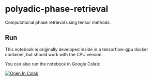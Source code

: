 # polyadic-phase-retrieval

Computational phase retrieval using tensor methods.

## Run

This notebook is originally developed inside in a tensorflow-gpu docker container, but should work with the CPU version.

You can also run the notebook in Google Colab:

[![Open In Colab](https://colab.research.google.com/assets/colab-badge.svg)](https://colab.research.google.com/github/helloimlixin/polyadic-phase-retrieval/blob/main/phase-retrieval-with-tensors.ipynb)